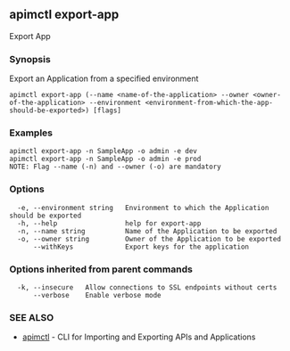 ## apimctl export-app

Export App

### Synopsis


Export an Application from a specified  environment

```
apimctl export-app (--name <name-of-the-application> --owner <owner-of-the-application> --environment <environment-from-which-the-app-should-be-exported>) [flags]
```

### Examples

```
apimctl export-app -n SampleApp -o admin -e dev
apimctl export-app -n SampleApp -o admin -e prod
NOTE: Flag --name (-n) and --owner (-o) are mandatory
```

### Options

```
  -e, --environment string   Environment to which the Application should be exported
  -h, --help                 help for export-app
  -n, --name string          Name of the Application to be exported
  -o, --owner string         Owner of the Application to be exported
      --withKeys             Export keys for the application
```

### Options inherited from parent commands

```
  -k, --insecure   Allow connections to SSL endpoints without certs
      --verbose    Enable verbose mode
```

### SEE ALSO
* [apimctl](apimctl.md)	 - CLI for Importing and Exporting APIs and Applications

